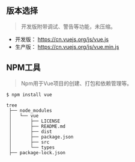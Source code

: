 
## 版本选择
> 开发版附带调试、警告等功能，未压缩。
- 开发版： https://cn.vuejs.org/js/vue.js
- 生产版： https://cn.vuejs.org/js/vue.min.js


## NPM工具
> Npm用于Vue项目的创建、打包和依赖管理等。 
```shell
$ npm install vue
```
```shell 
tree
 ├── node_modules
 │   └── vue
 │       ├── LICENSE
 │       ├── README.md
 │       ├── dist
 │       ├── package.json
 │       ├── src
 │       └── types
 ├── package-lock.json
```


